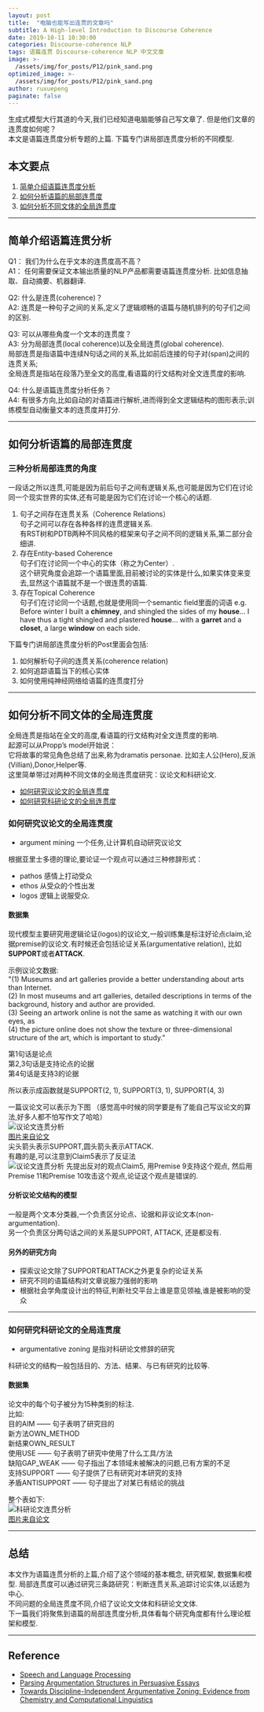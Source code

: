 ```yaml
---
layout: post
title:  "电脑也能写出连贯的文章吗"
subtitle: A High-level Introduction to Discourse Coherence
date: 2019-10-11 10:30:00
categories: Discourse-coherence NLP
tags: 语篇连贯 Discourse-coherence NLP 中文文章
image: >-
  /assets/img/for_posts/P12/pink_sand.png
optimized_image: >-
  /assets/img/for_posts/P12/pink_sand.png
author: ruxuepeng
paginate: false
---
```


生成式模型大行其道的今天,我们已经知道电脑能够自己写文章了.
但是他们文章的连贯度如何呢？  
本文是语篇连贯度分析专题的上篇. 下篇专门讲局部连贯度分析的不同模型.  
## 本文要点
1. [简单介绍语篇连贯度分析](#简单介绍语篇连贯度分析)
2. [如何分析语篇的局部连贯度](#如何分析语篇的局部连贯度)
3. [如何分析不同文体的全局连贯度](#如何分析不同文体的全局连贯度)

---

## 简单介绍语篇连贯分析
Q1： 我们为什么在乎文本的连贯度高不高？  
A1： 任何需要保证文本输出质量的NLP产品都需要语篇连贯度分析. 比如信息抽取、自动摘要、机器翻译.

Q2: 什么是连贯(coherence)？  
A2: 连贯是一种句子之间的关系,定义了逻辑顺畅的语篇与随机排列的句子们之间的区别.  

Q3: 可以从哪些角度一个文本的连贯度？  
A3: 分为局部连贯(local coherence)以及全局连贯(global coherence).  
局部连贯是指语篇中连续N句话之间的关系,比如前后连接的句子对(span)之间的连贯关系;  
全局连贯是指站在段落乃至全文的高度,看语篇的行文结构对全文连贯度的影响.  

Q4: 什么是语篇连贯度分析任务？  
A4: 有很多方向,比如自动的对语篇进行解析,进而得到全文逻辑结构的图形表示;训练模型自动衡量文本的连贯度并打分.


---

## 如何分析语篇的局部连贯度
### 三种分析局部连贯的角度
一段话之所以连贯,可能是因为前后句子之间有逻辑关系,也可能是因为它们在讨论同一个现实世界的实体,还有可能是因为它们在讨论一个核心的话题.  
1. 句子之间存在连贯关系（Coherence Relations）  
句子之间可以存在各种各样的连贯逻辑关系.  
有RST树和PDTB两种不同风格的框架来句子之间不同的逻辑关系,第二部分会细讲.    
2. 存在Entity-based Coherence  
句子们在讨论同一个中心的实体（称之为Center）.  
这个研究角度会追踪一个语篇里面,目前被讨论的实体是什么,如果实体变来变去,显然这个语篇就不是一个很连贯的语篇.
3. 存在Topical Coherence  
句子们在讨论同一个话题,也就是使用同一个semantic field里面的词语
e.g. Before winter I built a **chimney**, and shingled the sides of my **house**... I have thus a tight shingled and plastered **house**... with a **garret** and a **closet**, a large **window** on each side.  

下篇专门讲局部连贯度分析的Post里面会包括:    
1. 如何解析句子间的连贯关系(coherence relation)
2. 如何追踪语篇当下的核心实体
3. 如何使用纯神经网络给语篇的连贯度打分

---
## 如何分析不同文体的全局连贯度  
全局连贯是指站在全文的高度,看语篇的行文结构对全文连贯度的影响.  
起源可以从Propp’s model开始说：  
它将故事的常见角色总结了出来,称为dramatis personae. 比如主人公(Hero),反派(Villian),Donor,Helper等.   
这里简单带过对两种不同文体的全局连贯度研究：议论文和科研论文.
* [如何研究议论文的全局连贯度](#如何研究议论文的全局连贯度)
* [如何研究科研论文的全局连贯度](#如何研究科研论文的全局连贯度)

### 如何研究议论文的全局连贯度
* argument mining 一个任务,让计算机自动研究议论文

根据亚里士多德的理论,要论证一个观点可以通过三种修辞形式：
* pathos 感情上打动受众
* ethos 从受众的个性出发
* logos 逻辑上说服受众.

#### 数据集  
现代模型主要研究用逻辑论证(logos)的议论文,一般训练集是标注好论点claim,论据premise的议论文.有时候还会包括论证关系(argumentative relation), 比如**SUPPORT**或者**ATTACK**.  

示例议论文数据:  
"(1) Museums and art galleries provide a better understanding about arts than Internet.   
(2) In most museums and art galleries, detailed descriptions in terms of the background, history and author are provided.   
(3) Seeing an artwork online is not the same as watching it with our own eyes, as  
(4) the picture online does not show the texture or three-dimensional structure of the art, which is important to study."

第1句话是论点  
第2,3句话是支持论点的论据  
第4句话是支持3的论据  

所以表示成函数就是SUPPORT(2, 1), SUPPORT(3, 1), SUPPORT(4, 3)

一篇议论文可以表示为下图
（感觉高中时候的同学要是有了能自己写议论文的算法,好多人都不怕写作文了哈哈）  
<img src="/assets/img/for_posts/P12/argumentative_mining.png" alt="议论文连贯分析"/>  
[图片来自论文](https://arxiv.org/pdf/1604.07370.pdf)  
尖头箭头表示SUPPORT,圆头箭头表示ATTACK.  
有趣的是,可以注意到Claim5表示了反证法    
<img src="/assets/img/for_posts/P12/argument_sample.png" alt="议论文连贯分析"/>
先提出反对的观点Claim5, 用Premise 9支持这个观点, 然后用Premise 11和Premise 10攻击这个观点,论证这个观点是错误的.  
#### 分析议论文结构的模型
一般是两个文本分类器,一个负责区分论点、论据和非议论文本(non-argumentation).  
另一个负责区分两句话之间的关系是SUPPORT, ATTACK, 还是都没有.  

#### 另外的研究方向
* 探索议论文除了SUPPORT和ATTACK之外更复杂的论证关系  
* 研究不同的语篇结构对文章说服力强弱的影响  
* 根据社会学角度设计出的特征,判断社交平台上谁是意见领袖,谁是被影响的受众  

---
### 如何研究科研论文的全局连贯度  
* argumentative zoning 是指对科研论文修辞的研究

科研论文的结构一般包括目的、方法、结果、与已有研究的比较等.


#### 数据集
论文中的每个句子被分为15种类别的标注.  
比如:  
目的AIM —— 句子表明了研究目的  
新方法OWN_METHOD  
新结果OWN_RESULT  
使用USE —— 句子表明了研究中使用了什么工具/方法  
缺陷GAP_WEAK —— 句子指出了本领域未被解决的问题,已有方案的不足  
支持SUPPORT —— 句子提供了已有研究对本研究的支持  
矛盾ANTISUPPORT —— 句子提出了对某已有结论的挑战  

整个表如下:  
<img src="/assets/img/for_posts/P12/relation_for_scientific_papers.png" alt="科研论文连贯分析"/>  
[图片来自论文](https://www.aclweb.org/anthology/D09-1155.pdf)

---
## 总结
本文作为语篇连贯分析的上篇,介绍了这个领域的基本概念, 研究框架, 数据集和模型. 局部连贯度可以通过研究三条路研究：判断连贯关系,追踪讨论实体,以话题为中心.  
不同问题的全局连贯度不同,介绍了议论文文体和科研论文文体.  
下一篇我们将聚焦到语篇的局部连贯度分析,具体看每个研究角度都有什么理论框架和模型.  

---
## Reference
* [Speech and Language Processing](https://web.stanford.edu/~jurafsky/slp3/23.pdf)
* [Parsing Argumentation Structures in Persuasive Essays](https://arxiv.org/pdf/1604.07370.pdf)
* [Towards Discipline-Independent Argumentative Zoning: Evidence from Chemistry and Computational Linguistics](https://www.aclweb.org/anthology/D09-1155.pdf)

